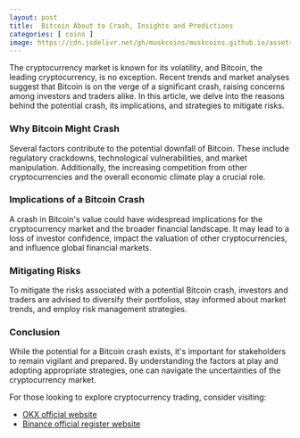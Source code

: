```yaml
---
layout: post
title:  Bitcoin About to Crash, Insights and Predictions
categories: [ coins ]
image: https://cdn.jsdelivr.net/gh/muskcoins/muskcoins.github.io/assets/images/btc-intro.webp
---
```


The cryptocurrency market is known for its volatility, and Bitcoin, the leading cryptocurrency, is no exception. Recent trends and market analyses suggest that Bitcoin is on the verge of a significant crash, raising concerns among investors and traders alike. In this article, we delve into the reasons behind the potential crash, its implications, and strategies to mitigate risks.

### Why Bitcoin Might Crash

Several factors contribute to the potential downfall of Bitcoin. These include regulatory crackdowns, technological vulnerabilities, and market manipulation. Additionally, the increasing competition from other cryptocurrencies and the overall economic climate play a crucial role.

### Implications of a Bitcoin Crash

A crash in Bitcoin's value could have widespread implications for the cryptocurrency market and the broader financial landscape. It may lead to a loss of investor confidence, impact the valuation of other cryptocurrencies, and influence global financial markets.

### Mitigating Risks

To mitigate the risks associated with a potential Bitcoin crash, investors and traders are advised to diversify their portfolios, stay informed about market trends, and employ risk management strategies.

### Conclusion

While the potential for a Bitcoin crash exists, it's important for stakeholders to remain vigilant and prepared. By understanding the factors at play and adopting appropriate strategies, one can navigate the uncertainties of the cryptocurrency market.

For those looking to explore cryptocurrency trading, consider visiting:

- [OKX official website](/302.html?target=https://www.okx.com/join/65103688)
- [Binance official register website](/302.html?target=https://accounts.binance.com/register?ref=betrys)